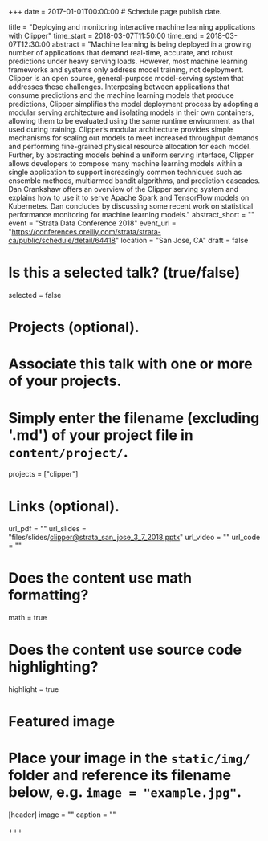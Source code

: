 +++
date = 2017-01-01T00:00:00  # Schedule page publish date.

title = "Deploying and monitoring interactive machine learning applications with Clipper"
time_start = 2018-03-07T11:50:00
time_end = 2018-03-07T12:30:00
abstract = "Machine learning is being deployed in a growing number of applications that demand real-time, accurate, and robust predictions under heavy serving loads. However, most machine learning frameworks and systems only address model training, not deployment. Clipper is an open source, general-purpose model-serving system that addresses these challenges. Interposing between applications that consume predictions and the machine learning models that produce predictions, Clipper simplifies the model deployment process by adopting a modular serving architecture and isolating models in their own containers, allowing them to be evaluated using the same runtime environment as that used during training. Clipper’s modular architecture provides simple mechanisms for scaling out models to meet increased throughput demands and performing fine-grained physical resource allocation for each model. Further, by abstracting models behind a uniform serving interface, Clipper allows developers to compose many machine learning models within a single application to support increasingly common techniques such as ensemble methods, multiarmed bandit algorithms, and prediction cascades. Dan Crankshaw offers an overview of the Clipper serving system and explains how to use it to serve Apache Spark and TensorFlow models on Kubernetes. Dan concludes by discussing some recent work on statistical performance monitoring for machine learning models."
abstract_short = ""
event = "Strata Data Conference 2018"
event_url = "https://conferences.oreilly.com/strata/strata-ca/public/schedule/detail/64418"
location = "San Jose, CA"
draft = false

# Is this a selected talk? (true/false)
selected = false

# Projects (optional).
#   Associate this talk with one or more of your projects.
#   Simply enter the filename (excluding '.md') of your project file in `content/project/`.
projects = ["clipper"]

# Links (optional).
url_pdf = ""
url_slides = "files/slides/clipper@strata_san_jose_3_7_2018.pptx"
url_video = ""
url_code = ""

# Does the content use math formatting?
math = true

# Does the content use source code highlighting?
highlight = true

# Featured image
# Place your image in the `static/img/` folder and reference its filename below, e.g. `image = "example.jpg"`.
[header]
image = ""
caption = ""

+++


